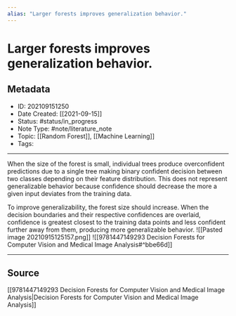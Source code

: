 ```yaml
---
alias: "Larger forests improves generalization behavior."
---
```

# Larger forests improves generalization behavior.
## Metadata
- ID: 202109151250
- Date Created: [[2021-09-15]]
- Status: #status/in_progress
- Note Type: #note/literature_note
- Topic: [[Random Forest]], [[Machine Learning]]
- Tags: 
---

When the size of the forest is small, individual trees produce overconfident predictions due to a single tree making binary confident decision between two classes depending on their feature distribution. This does not represent generalizable behavior because confidence should decrease the more a given input deviates from the training data. 

To improve generalizability, the forest size should increase. When the decision boundaries and their respective confidences are overlaid, confidence is greatest closest to the training data points and less confident further away from them, producing more generalizable behavior.
![[Pasted image 20210915125157.png]]
![[9781447149293 Decision Forests for Computer Vision and Medical Image Analysis#^bbe66d]]

---
## Source
[[9781447149293 Decision Forests for Computer Vision and Medical Image Analysis|Decision Forests for Computer Vision and Medical Image Analysis]]